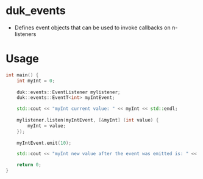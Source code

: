 # duk_events
- Defines event objects that can be used to invoke callbacks on n-listeners

# Usage
```cpp
int main() {
    int myInt = 0;
    
    duk::events::EventListener mylistener;
    duk::events::EventT<int> myIntEvent;

    std::cout << "myInt current value: " << myInt << std::endl;
    
    mylistener.listen(myIntEvent, [&myInt] (int value) {
        myInt = value;
    });
    
    myIntEvent.emit(10);

    std::cout << "myInt new value after the event was emitted is: " << myInt << std::endl;

    return 0;
}

```